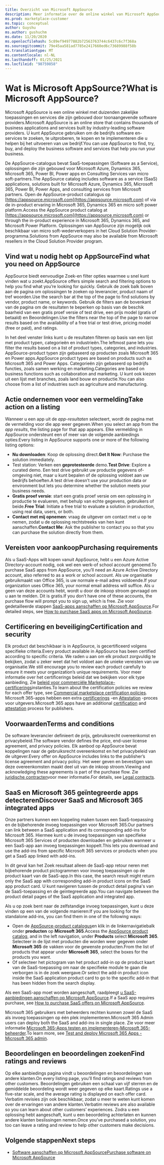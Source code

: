 ```yaml
---
title: Overzicht van Microsoft AppSource
description: Meer informatie over de online winkel van Microsoft AppSource en hoe u software en oplossingen kunt vinden en uitgebreid.
ms.prod: marketplace-customer
ms.topic: conceptual
author: Guyshu
ms.author: gushuchm
ms.date: 11/20/2020
ms.openlocfilehash: 5c89ef94977882b72563763744c6437c6c7f368a
ms.sourcegitcommit: 79e45aa581ad7785e2417660ed6c73689988f58b
ms.translationtype: MT
ms.contentlocale: nl-NL
ms.lasthandoff: 01/25/2021
ms.locfileid: "98759858"
---
```

# <a name="what-is-microsoft-appsource"></a><span data-ttu-id="edb6d-103">Wat is Microsoft AppSource?</span><span class="sxs-lookup"><span data-stu-id="edb6d-103">What is Microsoft AppSource?</span></span>

<span data-ttu-id="edb6d-104">Microsoft AppSource is een online winkel met duizenden zakelijke toepassingen en services die zijn gebouwd door toonaangevende software providers.</span><span class="sxs-lookup"><span data-stu-id="edb6d-104">Microsoft AppSource is an online store that contains thousands of business applications and services built by industry-leading software providers.</span></span> <span data-ttu-id="edb6d-105">U kunt AppSource gebruiken om de bedrijfs software en-services te zoeken, te uitproberen, te kopen en te implementeren die u helpen bij het uitvoeren van uw bedrijf.</span><span class="sxs-lookup"><span data-stu-id="edb6d-105">You can use AppSource to find, try, buy, and deploy the business software and services that help you run your business.</span></span>

<span data-ttu-id="edb6d-106">De AppSource-catalogus bevat SaaS-toepassingen (Software as a Service), oplossingen die zijn gebouwd voor Microsoft Azure, Dynamics 365, Microsoft 365, Power BI, Power apps en Consulting Services van micro soft-partners.</span><span class="sxs-lookup"><span data-stu-id="edb6d-106">The AppSource catalog includes software as a service (SaaS) applications, solutions built for Microsoft Azure, Dynamics 365, Microsoft 365, Power BI, Power Apps, and consulting services from Microsoft partners.</span></span> <span data-ttu-id="edb6d-107">Open de AppSource-product catalogus op [https://appsource.microsoft.com](https://appsource.microsoft.com) of via de in-product ervaring in Microsoft 365, Dynamics 365 en micro soft power platform.</span><span class="sxs-lookup"><span data-stu-id="edb6d-107">Access the AppSource product catalog at [https://appsource.microsoft.com](https://appsource.microsoft.com) or through the in-product experience in Microsoft 365, Dynamics 365, and Microsoft Power Platform.</span></span> <span data-ttu-id="edb6d-108">Oplossingen van AppSource zijn mogelijk ook beschikbaar van micro soft-wederverkopers in het Cloud Solution Provider-programma.</span><span class="sxs-lookup"><span data-stu-id="edb6d-108">Solutions from AppSource may also be available from Microsoft resellers in the Cloud Solution Provider program.</span></span>

## <a name="find-what-you-need-on-appsource"></a><span data-ttu-id="edb6d-109">Vind wat u nodig hebt op AppSource</span><span class="sxs-lookup"><span data-stu-id="edb6d-109">Find what you need on AppSource</span></span>

<span data-ttu-id="edb6d-110">AppSource biedt eenvoudige Zoek-en filter opties waarmee u snel kunt vinden wat u zoekt.</span><span class="sxs-lookup"><span data-stu-id="edb6d-110">AppSource offers simple search and filtering options to help you find what you’re looking for quickly.</span></span> <span data-ttu-id="edb6d-111">Gebruik de zoek balk boven aan de pagina om oplossingen te zoeken op leverancier, product naam of tref woorden.</span><span class="sxs-lookup"><span data-stu-id="edb6d-111">Use the search bar at the top of the page to find solutions by vendor, product name, or keywords.</span></span> <span data-ttu-id="edb6d-112">Gebruik de filters aan de bovenkant van de pagina om de resultaten te beperken op basis van de beschik baarheid van een gratis proef versie of test drive, een prijs model (gratis of betaald) en Beoordelingen.</span><span class="sxs-lookup"><span data-stu-id="edb6d-112">Use the filters near the top of the page to narrow results based on the availability of a free trial or test drive, pricing model (free or paid), and ratings.</span></span>

<span data-ttu-id="edb6d-113">In het deel venster links kunt u de resultaten filteren op basis van een lijst met product typen, categorieën en industrieën.</span><span class="sxs-lookup"><span data-stu-id="edb6d-113">The leftmost pane lets you filter the results based on a list of product types, categories, and industries.</span></span> <span data-ttu-id="edb6d-114">AppSource-product typen zijn gebaseerd op producten zoals Microsoft 365 en Power apps.</span><span class="sxs-lookup"><span data-stu-id="edb6d-114">AppSource product types are based on products such as Microsoft 365 and Power Apps.</span></span> <span data-ttu-id="edb6d-115">Categorieën zijn gebaseerd op bedrijfs functies, zoals samen werking en marketing.</span><span class="sxs-lookup"><span data-stu-id="edb6d-115">Categories are based on business functions such as collaboration and marketing.</span></span> <span data-ttu-id="edb6d-116">U kunt ook kiezen uit een lijst met branches, zoals land bouw en productie.</span><span class="sxs-lookup"><span data-stu-id="edb6d-116">You can also choose from a list of industries such as agriculture and manufacturing.</span></span>

## <a name="take-action-on-a-listing"></a><span data-ttu-id="edb6d-117">Actie ondernemen voor een vermelding</span><span class="sxs-lookup"><span data-stu-id="edb6d-117">Take action on a listing</span></span>

<span data-ttu-id="edb6d-118">Wanneer u een app uit de _app-resultaten_ selecteert, wordt de pagina met de vermelding voor die app weer gegeven.</span><span class="sxs-lookup"><span data-stu-id="edb6d-118">When you select an app from the _app results_, the listing page for that app appears.</span></span> <span data-ttu-id="edb6d-119">Elke vermelding in AppSource ondersteunt een of meer van de volgende aanbiedings opties:</span><span class="sxs-lookup"><span data-stu-id="edb6d-119">Every listing in AppSource supports one or more of the following listing options:</span></span>

- <span data-ttu-id="edb6d-120">**Nu downloaden**: Koop de oplossing direct.</span><span class="sxs-lookup"><span data-stu-id="edb6d-120">**Get It Now**: Purchase the solution immediately.</span></span>
- <span data-ttu-id="edb6d-121">Test station: Verken een **geprotesteerde** demo.</span><span class="sxs-lookup"><span data-stu-id="edb6d-121">**Test Drive**: Explore a curated demo.</span></span> <span data-ttu-id="edb6d-122">Een test drive gebruikt uw productie gegevens of-omgeving niet, maar u kunt bepalen of de oplossing voldoet aan uw bedrijfs behoeften.</span><span class="sxs-lookup"><span data-stu-id="edb6d-122">A test drive doesn’t use your production data or environment but lets you determine whether the solution meets your business needs.</span></span>
- <span data-ttu-id="edb6d-123">**Gratis proef versie**: start een gratis proef versie om een oplossing in productie te evalueren, met behulp van echte gegevens, gebruikers of beide.</span><span class="sxs-lookup"><span data-stu-id="edb6d-123">**Free Trial**: Initiate a free trial to evaluate a solution in production, using real data, users, or both.</span></span>
- <span data-ttu-id="edb6d-124">**Contact met mij opnemen**: vraag de uitgever om contact met u op te nemen, zodat u de oplossing rechtstreeks van hen kunt aanschaffen.</span><span class="sxs-lookup"><span data-stu-id="edb6d-124">**Contact Me**: Ask the publisher to contact you so that you can purchase the solution directly from them.</span></span>

## <a name="purchasing-requirements"></a><span data-ttu-id="edb6d-125">Vereisten voor aankoop</span><span class="sxs-lookup"><span data-stu-id="edb6d-125">Purchasing requirements</span></span>

<span data-ttu-id="edb6d-126">Als u SaaS-Apps wilt kopen vanuit AppSource, hebt u een Azure Active Directory-account nodig, ook wel een werk-of school account genoemd.</span><span class="sxs-lookup"><span data-stu-id="edb6d-126">To purchase SaaS apps from AppSource, you’ll need an Azure Active Directory account, also referred to as a work or school account.</span></span> <span data-ttu-id="edb6d-127">Als uw organisatie gebruikmaakt van Office 365, is uw normale e-mail adres voldoende.</span><span class="sxs-lookup"><span data-stu-id="edb6d-127">If your organization uses Office 365, your normal email address will suffice.</span></span> <span data-ttu-id="edb6d-128">Als u geen van deze accounts hebt, wordt u door de inkoop stroom gevraagd om u aan te melden. Dit is gratis.</span><span class="sxs-lookup"><span data-stu-id="edb6d-128">If you don’t have one of these accounts, the purchase flow will prompt you to sign up, which is free.</span></span> <span data-ttu-id="edb6d-129">Zie voor gedetailleerde stappen [SaaS-apps aanschaffen op Microsoft AppSource](purchase-software-appsource.md).</span><span class="sxs-lookup"><span data-stu-id="edb6d-129">For detailed steps, see [How to purchase SaaS apps on Microsoft AppSource](purchase-software-appsource.md).</span></span>

## <a name="certification-and-security"></a><span data-ttu-id="edb6d-130">Certificering en beveiliging</span><span class="sxs-lookup"><span data-stu-id="edb6d-130">Certification and security</span></span>

<span data-ttu-id="edb6d-131">Elk product dat beschikbaar is in AppSource, is gecertificeerd volgens specifieke criteria.</span><span class="sxs-lookup"><span data-stu-id="edb6d-131">Every product available in AppSource has been certified according to specific criteria.</span></span> <span data-ttu-id="edb6d-132">We raden u aan om elk product zorgvuldig te bekijken, zodat u zeker weet dat het voldoet aan de unieke vereisten van uw organisatie.</span><span class="sxs-lookup"><span data-stu-id="edb6d-132">We still encourage you to review each product carefully to ensure it meets your organization’s unique requirements.</span></span> <span data-ttu-id="edb6d-133">Voor meer informatie over het certificerings beleid dat we bekijken voor elk type aanbieding, Zie [beleid voor commerciële Marketplace-certificerings](/legal/marketplace/certification-policies)instanties.</span><span class="sxs-lookup"><span data-stu-id="edb6d-133">To learn about the certification policies we review for each offer type, see [Commercial marketplace certification policies](/legal/marketplace/certification-policies).</span></span> <span data-ttu-id="edb6d-134">Microsoft 365-apps hebben een extra [certificerings](/microsoft-365-app-certification/docs/enterprise-app-certification-guide) -en [Attestation](/microsoft-365-app-certification/docs/enterprise-app-attestation-guide) -proces voor uitgevers.</span><span class="sxs-lookup"><span data-stu-id="edb6d-134">Microsoft 365 apps have an additional [certification](/microsoft-365-app-certification/docs/enterprise-app-certification-guide) and [attestation](/microsoft-365-app-certification/docs/enterprise-app-attestation-guide) process for publishers.</span></span>

## <a name="terms-and-conditions"></a><span data-ttu-id="edb6d-135">Voorwaarden</span><span class="sxs-lookup"><span data-stu-id="edb6d-135">Terms and conditions</span></span>

<span data-ttu-id="edb6d-136">De software leverancier definieert de prijs, gebruiksrecht overeenkomst en privacybeleid.</span><span class="sxs-lookup"><span data-stu-id="edb6d-136">The software vendor defines the price, end-user license agreement, and privacy policies.</span></span> <span data-ttu-id="edb6d-137">Elk aanbod op AppSource bevat koppelingen naar de gebruiksrecht overeenkomst en het privacybeleid van de uitgever.</span><span class="sxs-lookup"><span data-stu-id="edb6d-137">Every offer on AppSource includes links to the publisher’s license agreement and privacy policy.</span></span> <span data-ttu-id="edb6d-138">Het weer geven en bevestigen van deze overeenkomsten maakt deel uit van de inkoop stroom.</span><span class="sxs-lookup"><span data-stu-id="edb6d-138">Viewing and acknowledging these agreements is part of the purchase flow.</span></span> <span data-ttu-id="edb6d-139">Zie [juridische contracten](legal-contracts.md)voor meer informatie.</span><span class="sxs-lookup"><span data-stu-id="edb6d-139">For details, see [Legal contracts](legal-contracts.md).</span></span>

## <a name="discover-saas-and-microsoft-365-integrated-apps"></a><span data-ttu-id="edb6d-140">SaaS en Microsoft 365 geïntegreerde apps detecteren</span><span class="sxs-lookup"><span data-stu-id="edb6d-140">Discover SaaS and Microsoft 365 integrated apps</span></span>

<span data-ttu-id="edb6d-141">Onze partners kunnen een koppeling maken tussen een SaaS-toepassing en de bijbehorende invoeg toepassingen voor Microsoft 365.</span><span class="sxs-lookup"><span data-stu-id="edb6d-141">Our partners can link between a SaaS application and its corresponding add-ins for Microsoft 365.</span></span> <span data-ttu-id="edb6d-142">Hiermee kunt u de invoeg toepassingen van specifieke Microsoft 365 Services of producten downloaden en gebruiken wanneer u een SaaS-app aan invoeg toepassingen koppelt.</span><span class="sxs-lookup"><span data-stu-id="edb6d-142">This lets you download and use the add-ins from specific Microsoft 365 services or products when you get a SaaS app linked with add-ins.</span></span>

<span data-ttu-id="edb6d-143">In dit geval kan het Zoek resultaat alleen de SaaS-app retour neren met bijbehorende product pictogrammen voor invoeg toepassingen op de product kaart van de SaaS-app.</span><span class="sxs-lookup"><span data-stu-id="edb6d-143">In this case, the search result might return only the SaaS app with corresponding add-in product icons on the SaaS app product card.</span></span> <span data-ttu-id="edb6d-144">U kunt navigeren tussen de product detail pagina's van de SaaS-toepassing en de geïntegreerde app.</span><span class="sxs-lookup"><span data-stu-id="edb6d-144">You can navigate between the product detail pages of the SaaS application and integrated app.</span></span>

<span data-ttu-id="edb6d-145">Als u op zoek bent naar de zelfstandige invoeg toepassingen, kunt u deze vinden op een van de volgende manieren:</span><span class="sxs-lookup"><span data-stu-id="edb6d-145">If you are looking for the standalone add-ins, you can find them in one of the following ways:</span></span>

- <span data-ttu-id="edb6d-146">Open de [AppSource-product catalogus](https://appsource.microsoft.com/marketplace/apps/)en klik in de linkernavigatiebalk onder **producten** op **Microsoft 365**.</span><span class="sxs-lookup"><span data-stu-id="edb6d-146">Access the [AppSource product catalog](https://appsource.microsoft.com/marketplace/apps/), and in the left navigation, under **Products** select **Microsoft 365**.</span></span> <span data-ttu-id="edb6d-147">Selecteer in de lijst met producten die worden weer gegeven onder **Microsoft 365** de vakken voor de gewenste producten.</span><span class="sxs-lookup"><span data-stu-id="edb6d-147">From the list of products that appear under **Microsoft 365**, select the boxes for the products you want.</span></span>
- <span data-ttu-id="edb6d-148">Of selecteer het pictogram van het product add-in op de product kaart van de SaaS-toepassing om naar de specifieke module te gaan die verborgen is in de zoek weergave.</span><span class="sxs-lookup"><span data-stu-id="edb6d-148">Or select the add-in product icon inside the SaaS application product card to go to the specific add-in that has been hidden from the search display.</span></span>

<span data-ttu-id="edb6d-149">Als een SaaS-app moet worden aangeschaft, raadpleegt [u SaaS-aanbiedingen aanschaffen op Microsoft AppSource](purchase-software-appsource.md).</span><span class="sxs-lookup"><span data-stu-id="edb6d-149">If a SaaS app requires purchase, see [How to purchase SaaS offers on Microsoft AppSource](purchase-software-appsource.md).</span></span>

<span data-ttu-id="edb6d-150">Microsoft 365 gebruikers met beheerders rechten kunnen zowel de SaaS als invoeg toepassingen op één plek implementeren.</span><span class="sxs-lookup"><span data-stu-id="edb6d-150">Microsoft 365 Admin users can deploy both the SaaS and add-ins in single place.</span></span> <span data-ttu-id="edb6d-151">Zie voor meer informatie [Microsoft 365-Apps testen en implementeren-Microsoft 365-beheerder](/microsoft-365/admin/manage/test-and-deploy-microsoft-365-apps).</span><span class="sxs-lookup"><span data-stu-id="edb6d-151">To learn more, see [Test and deploy Microsoft 365 Apps - Microsoft 365 admin](/microsoft-365/admin/manage/test-and-deploy-microsoft-365-apps).</span></span>

## <a name="find-ratings-and-reviews"></a><span data-ttu-id="edb6d-152">Beoordelingen en beoordelingen zoeken</span><span class="sxs-lookup"><span data-stu-id="edb6d-152">Find ratings and reviews</span></span>

<span data-ttu-id="edb6d-153">Op elke aanbiedings pagina vindt u beoordelingen en beoordelingen van andere klanten.</span><span class="sxs-lookup"><span data-stu-id="edb6d-153">On every listing page, you’ll find ratings and reviews from other customers.</span></span> <span data-ttu-id="edb6d-154">Beoordelingen gebruiken een schaal van vijf sterren en de gemiddelde beoordeling wordt weer gegeven op elke kaart.</span><span class="sxs-lookup"><span data-stu-id="edb6d-154">Ratings use a five-star scale, and the average rating is displayed on each offer card.</span></span> <span data-ttu-id="edb6d-155">Verbatim revisies zijn ook beschikbaar, zodat u meer te weten kunt komen over de ervaringen van andere klanten.</span><span class="sxs-lookup"><span data-stu-id="edb6d-155">Verbatim reviews are also available so you can learn about other customers’ experiences.</span></span> <span data-ttu-id="edb6d-156">Zodra u een oplossing hebt aangeschaft, kunt u een beoordeling achterlaten en kunnen andere klanten beslissingen nemen.</span><span class="sxs-lookup"><span data-stu-id="edb6d-156">Once you’ve purchased a solution, you too can leave a rating and review to help other customers make decisions.</span></span>

## <a name="next-steps"></a><span data-ttu-id="edb6d-157">Volgende stappen</span><span class="sxs-lookup"><span data-stu-id="edb6d-157">Next steps</span></span>

- [<span data-ttu-id="edb6d-158">Software aanschaffen op Microsoft AppSource</span><span class="sxs-lookup"><span data-stu-id="edb6d-158">Purchase software on Microsoft AppSource</span></span>](purchase-software-appsource.md)
